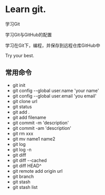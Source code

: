 # Learn git.

<p>学习Git</p>

<p>学习Git与GitHub的配置</p>

<p>学习在Git下，编程，并保存到远程仓库GitHub中</p>

<p>Try your best.</p>

## 常用命令

- git init
- git config --global user.name 'your name'
- git config --global user.email 'you email'
- git clone url
- git status
- git add .
- git add filename
- git commit -m 'description'
- git commit -am 'description'
- git rm xxx
- git mv name1 name2
- git log
- git log -n
- git diff
- git diff --cached
- git diff HEAD^
- git remote add origin url
- git branch
- git stash
- git stash list


